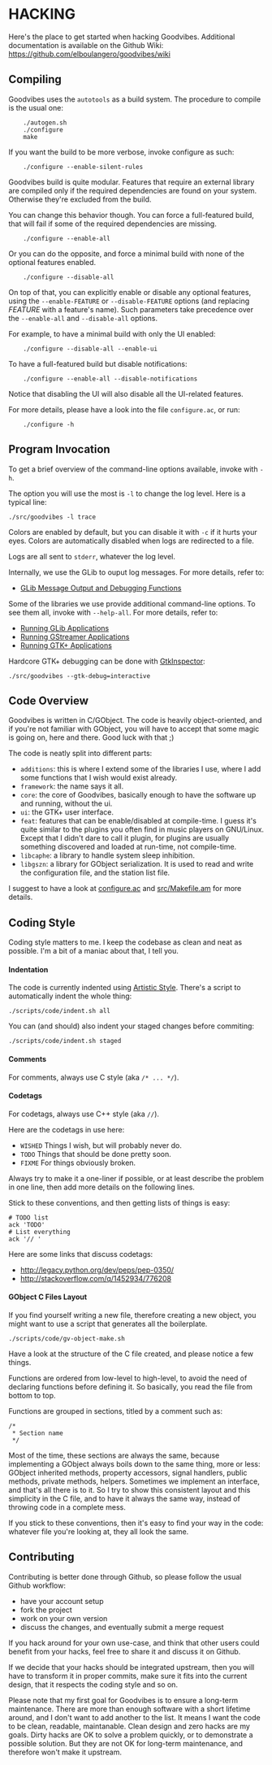 HACKING
=======

Here's the place to get started when hacking Goodvibes. Additional documentation is available on the Github Wiki: <https://github.com/elboulangero/goodvibes/wiki>



Compiling
---------

Goodvibes uses the `autotools` as a build system. The procedure to compile is the usual one:

        ./autogen.sh
        ./configure
        make

If you want the build to be more verbose, invoke configure as such:

        ./configure --enable-silent-rules

Goodvibes build is quite modular. Features that require an external library are compiled only if the required dependencies are found on your system. Otherwise they're excluded from the build.

You can change this behavior though. You can force a full-featured build, that will fail if some of the required dependencies are missing.

        ./configure --enable-all

Or you can do the opposite, and force a minimal build with none of the optional features enabled.

        ./configure --disable-all

On top of that, you can explicitly enable or disable any optional features, using the `--enable-FEATURE` or `--disable-FEATURE` options (and replacing *FEATURE* with a feature's name). Such parameters take precedence over the `--enable-all` and `--disable-all` options.

For example, to have a minimal build with only the UI enabled:

        ./configure --disable-all --enable-ui

To have a full-featured build but disable notifications:

        ./configure --enable-all --disable-notifications

Notice that disabling the UI will also disable all the UI-related features.

For more details, please have a look into the file `configure.ac`, or run:

        ./configure -h



Program Invocation
------------------

To get a brief overview of the command-line options available, invoke with `-h`.

The option you will use the most is `-l` to change the log level. Here is a typical line:

	./src/goodvibes -l trace

Colors are enabled by default, but you can disable it with `-c` if it hurts your eyes. Colors are automatically disabled when logs are redirected to a file.

Logs are all sent to `stderr`, whatever the log level.

Internally, we use the GLib to ouput log messages. For more details, refer to:

- [GLib Message Output and Debugging Functions][]

Some of the libraries we use provide additional command-line options. To see them all, invoke with `--help-all`. For more details, refer to:

- [Running GLib Applications][]
- [Running GStreamer Applications][]
- [Running GTK+ Applications][]

Hardcore GTK+ debugging can be done with [GtkInspector][]:

	./src/goodvibes --gtk-debug=interactive

[glib message output and debugging functions]: https://developer.gnome.org/glib/stable/glib-Message-Logging.html
[running glib applications]: https://developer.gnome.org/glib/stable/glib-running.html
[running gstreamer applications]: https://gstreamer.freedesktop.org/data/doc/gstreamer/head/gstreamer/html/gst-running.html
[running gtk+ applications]: https://developer.gnome.org/gtk3/stable/gtk-running.html
[gtkinspector]: https://wiki.gnome.org/Projects/GTK+/Inspector



Code Overview
-------------

Goodvibes is written in C/GObject. The code is heavily object-oriented, and if you're not familiar with GObject, you will have to accept that some magic is going on, here and there. Good luck with that ;)

The code is neatly split into different parts:

- `additions`: this is where I extend some of the libraries I use, where I add some functions that I wish would exist already.
- `framework`: the name says it all.
- `core`: the core of Goodvibes, basically enough to have the software up and running, without the ui.
- `ui`: the GTK+ user interface.
- `feat`: features that can be enable/disabled at compile-time. I guess it's quite similar to the plugins you often find in music players on GNU/Linux. Except that I didn't dare to call it plugin, for plugins are usually something discovered and loaded at run-time, not compile-time.
- `libcaphe`: a library to handle system sleep inhibition.
- `libgszn`: a library for GObject serialization. It is used to read and write the configuration file, and the station list file.

I suggest to have a look at [configure.ac](configure.ac) and [src/Makefile.am](src/Makefile.am) for more details.



Coding Style
------------

Coding style matters to me. I keep the codebase as clean and neat as possible. I'm a bit of a maniac about that, I tell you.

#### Indentation

The code is currently indented using [Artistic Style][]. There's a script to automatically indent the whole thing:

	./scripts/code/indent.sh all

You can (and should) also indent your staged changes before commiting:

	./scripts/code/indent.sh staged

[artistic style]: http://astyle.sourceforge.net/

#### Comments

For comments, always use C style (aka `/* ... */`).

#### Codetags

For codetags, always use C++ style (aka `//`).

Here are the codetags in use here:

- `WISHED` Things I wish, but will probably never do.
- `TODO`   Things that should be done pretty soon.
- `FIXME`  For things obviously broken.

Always try to make it a one-liner if possible, or at least describe the problem in one line, then add more details on the following lines.

Stick to these conventions, and then getting lists of things is easy:

	# TODO list
	ack 'TODO'
	# List everything
	ack '// '

Here are some links that discuss codetags:

- <http://legacy.python.org/dev/peps/pep-0350/>
- <http://stackoverflow.com/q/1452934/776208>

#### GObject C Files Layout

If you find yourself writing a new file, therefore creating a new object, you might want to use a script that generates all the boilerplate.

	./scripts/code/gv-object-make.sh

Have a look at the structure of the C file created, and please notice a few things.

Functions are ordered from low-level to high-level, to avoid the need of declaring functions before defining it. So basically, you read the file from bottom to top.

Functions are grouped in sections, titled by a comment such as:

	/*
	 * Section name
	 */

Most of the time, these sections are always the same, because implementing a GObject always boils down to the same thing, more or less: GObject inherited methods, property accessors, signal handlers, public methods, private methods, helpers. Sometimes we implement an interface, and that's all there is to it. So I try to show this consistent layout and this simplicity in the C file, and to have it always the same way, instead of throwing code in a complete mess.

If you stick to these conventions, then it's easy to find your way in the code: whatever file you're looking at, they all look the same.



Contributing
------------

Contributing is better done through Github, so please follow the usual Github workflow:

- have your account setup
- fork the project
- work on your own version
- discuss the changes, and eventually submit a merge request

If you hack around for your own use-case, and think that other users could benefit from your hacks, feel free to share it and discuss it on Github.

If we decide that your hacks should be integrated upstream, then you will have to transform it in proper commits, make sure it fits into the current design, that it respects the coding style and so on.

Please note that my first goal for Goodvibes is to ensure a long-term maintenance. There are more than enough software with a short lifetime around, and I don't want to add another to the list. It means I want the code to be clean, readable, maintanable. Clean design and zero hacks are my goals. Dirty hacks are OK to solve a problem quickly, or to demonstrate a possible solution. But they are not OK for long-term maintenance, and therefore won't make it upstream.
